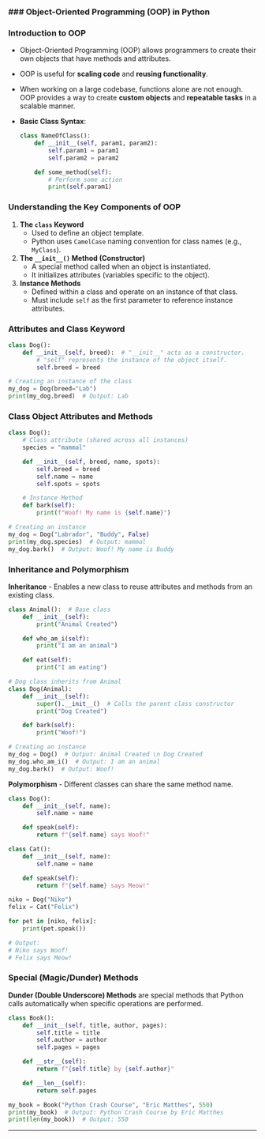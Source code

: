 ### **### Object-Oriented Programming (OOP) in Python**

### **Introduction to OOP**

- Object-Oriented Programming (OOP) allows programmers to create their own objects that have methods and attributes.
- OOP is useful for **scaling code** and **reusing functionality**.
- When working on a large codebase, functions alone are not enough. OOP provides a way to create **custom objects** and **repeatable tasks** in a scalable manner.
- **Basic Class Syntax**:
    
    ```python
    class NameOfClass():
        def __init__(self, param1, param2):
            self.param1 = param1
            self.param2 = param2
    
        def some_method(self):
            # Perform some action
            print(self.param1)
    
    ```
    

### **Understanding the Key Components of OOP**

1. **The `class` Keyword**
    - Used to define an object template.
    - Python uses `CamelCase` naming convention for class names (e.g., `MyClass`).
2. **The `__init__()` Method (Constructor)**
    - A special method called when an object is instantiated.
    - It initializes attributes (variables specific to the object).
3. **Instance Methods**
    - Defined within a class and operate on an instance of that class.
    - Must include `self` as the first parameter to reference instance attributes.

### **Attributes and Class Keyword**

```python
class Dog():
    def __init__(self, breed):  # "__init__" acts as a constructor.
        # "self" represents the instance of the object itself.
        self.breed = breed

# Creating an instance of the class
my_dog = Dog(breed="Lab")
print(my_dog.breed)  # Output: Lab

```

### **Class Object Attributes and Methods**

```python
class Dog():
    # Class attribute (shared across all instances)
    species = "mammal"

    def __init__(self, breed, name, spots):
        self.breed = breed
        self.name = name
        self.spots = spots

    # Instance Method
    def bark(self):
        print(f"Woof! My name is {self.name}")

# Creating an instance
my_dog = Dog("Labrador", "Buddy", False)
print(my_dog.species)  # Output: mammal
my_dog.bark()  # Output: Woof! My name is Buddy

```

### **Inheritance and Polymorphism**

**Inheritance** - Enables a new class to reuse attributes and methods from an existing class.

```python
class Animal():  # Base class
    def __init__(self):
        print("Animal Created")

    def who_am_i(self):
        print("I am an animal")

    def eat(self):
        print("I am eating")

# Dog class inherits from Animal
class Dog(Animal):
    def __init__(self):
        super().__init__()  # Calls the parent class constructor
        print("Dog Created")

    def bark(self):
        print("Woof!")

# Creating an instance
my_dog = Dog()  # Output: Animal Created \n Dog Created
my_dog.who_am_i()  # Output: I am an animal
my_dog.bark()  # Output: Woof!

```

**Polymorphism** - Different classes can share the same method name.

```python
class Dog():
    def __init__(self, name):
        self.name = name

    def speak(self):
        return f"{self.name} says Woof!"

class Cat():
    def __init__(self, name):
        self.name = name

    def speak(self):
        return f"{self.name} says Meow!"

niko = Dog("Niko")
felix = Cat("Felix")

for pet in [niko, felix]:
    print(pet.speak())

# Output:
# Niko says Woof!
# Felix says Meow!

```

### **Special (Magic/Dunder) Methods**

**Dunder (Double Underscore) Methods** are special methods that Python calls automatically when specific operations are performed.

```python
class Book():
    def __init__(self, title, author, pages):
        self.title = title
        self.author = author
        self.pages = pages

    def __str__(self):
        return f"{self.title} by {self.author}"

    def __len__(self):
        return self.pages

my_book = Book("Python Crash Course", "Eric Matthes", 550)
print(my_book)  # Output: Python Crash Course by Eric Matthes
print(len(my_book))  # Output: 550

```

---